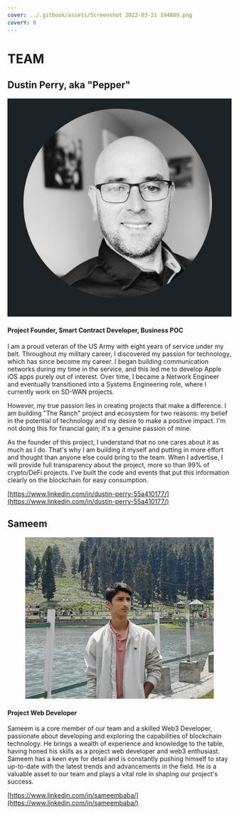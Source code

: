 ```yaml
---
cover: ../.gitbook/assets/Screenshot 2022-03-21 194809.png
coverY: 0
---
```


# TEAM

## Dustin Perry, aka "Pepper"&#x20;

![](<../.gitbook/assets/image (6) (1) (1).png>)

#### Project Founder, Smart Contract Developer, Business POC &#x20;

I am a proud veteran of the US Army with eight years of service under my belt. Throughout my military career, I discovered my passion for technology, which has since become my career. I began building communication networks during my time in the service, and this led me to develop Apple iOS apps purely out of interest. Over time, I became a Network Engineer and eventually transitioned into a Systems Engineering role, where I currently work on SD-WAN projects.

However, my true passion lies in creating projects that make a difference. I am building "The Ranch" project and ecosystem for two reasons: my belief in the potential of technology and my desire to make a positive impact. I'm not doing this for financial gain; it's a genuine passion of mine.

As the founder of this project, I understand that no one cares about it as much as I do. That's why I am building it myself and putting in more effort and thought than anyone else could bring to the team. When I advertise, I will provide full transparency about the project, more so than 99% of crypto/DeFi projects. I've built the code and events that put this information clearly on the blockchain for easy consumption.

[https://www.linkedin.com/in/dustin-perry-55a410177/](https://www.linkedin.com/in/dustin-perry-55a410177/)





## Sameem

<figure><img src="../.gitbook/assets/image (10) (3).png" alt=""><figcaption></figcaption></figure>

#### Project Web Developer

Sameem is a core member of our team and a skilled Web3 Developer, passionate about developing and exploring the capabilities of blockchain technology. He brings a wealth of experience and knowledge to the table, having honed his skills as a project web developer and web3 enthusiast. Sameem has a keen eye for detail and is constantly pushing himself to stay up-to-date with the latest trends and advancements in the field. He is a valuable asset to our team and plays a vital role in shaping our project's success.

[https://www.linkedin.com/in/sameembaba/](https://www.linkedin.com/in/sameembaba/)
